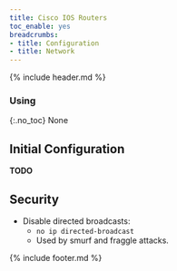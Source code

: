 ```yaml
---
title: Cisco IOS Routers
toc_enable: yes
breadcrumbs:
- title: Configuration
- title: Network
---
```

{% include header.md %}

### Using
{:.no_toc}
None

## Initial Configuration

**TODO**

## Security

- Disable directed broadcasts:
  - `no ip directed-broadcast`
  - Used by smurf and fraggle attacks.

{% include footer.md %}
